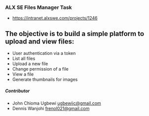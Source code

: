 ### ALX SE Files Manager Task
- https://intranet.alxswe.com/projects/1246

## The objective is to build a simple platform to upload and view files:
- User authentication via a token
- List all files
- Upload a new file
- Change permission of a file
- View a file
- Generate thumbnails for images


##### Contributor

- John Chioma Ugbewi <ugbewijc@gmail.com>
- Dennis Wanjohi <frenol021@gmail.com>
